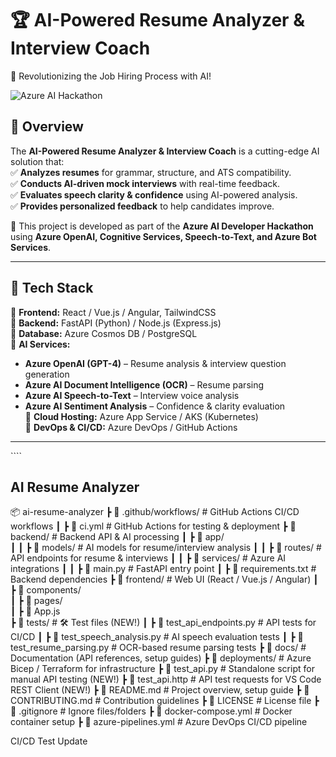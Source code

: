 # 🏆 AI-Powered Resume Analyzer & Interview Coach
🚀 Revolutionizing the Job Hiring Process with AI!

![Azure AI Hackathon](https://your-thumbnail-image-url.com)  

## 📌 Overview  
The **AI-Powered Resume Analyzer & Interview Coach** is a cutting-edge AI solution that:  
✅ **Analyzes resumes** for grammar, structure, and ATS compatibility.  
✅ **Conducts AI-driven mock interviews** with real-time feedback.  
✅ **Evaluates speech clarity & confidence** using AI-powered analysis.  
✅ **Provides personalized feedback** to help candidates improve.  

🎯 This project is developed as part of the **Azure AI Developer Hackathon** using **Azure OpenAI, Cognitive Services, Speech-to-Text, and Azure Bot Services**.  

---

## 🚀 Tech Stack  
🔹 **Frontend:** React / Vue.js / Angular, TailwindCSS  
🔹 **Backend:** FastAPI (Python) / Node.js (Express.js)  
🔹 **Database:** Azure Cosmos DB / PostgreSQL  
🔹 **AI Services:**  
  - **Azure OpenAI (GPT-4)** – Resume analysis & interview question generation  
  - **Azure AI Document Intelligence (OCR)** – Resume parsing  
  - **Azure AI Speech-to-Text** – Interview voice analysis  
  - **Azure AI Sentiment Analysis** – Confidence & clarity evaluation  
🔹 **Cloud Hosting:** Azure App Service / AKS (Kubernetes)  
🔹 **DevOps & CI/CD:** Azure DevOps / GitHub Actions  

---
\````

## AI Resume Analyzer 
📦 ai-resume-analyzer
 ┣ 📂 .github/workflows/            # GitHub Actions CI/CD workflows
 ┃ ┣ 📜 ci.yml                       # GitHub Actions for testing & deployment
 ┣ 📂 backend/                        # Backend API & AI processing
 ┃ ┣ 📂 app/                          
 ┃ ┃ ┣ 📂 models/                    # AI models for resume/interview analysis
 ┃ ┃ ┣ 📂 routes/                    # API endpoints for resume & interviews
 ┃ ┃ ┣ 📂 services/                  # Azure AI integrations
 ┃ ┃ ┣ 📜 main.py                     # FastAPI entry point
 ┃ ┣ 📜 requirements.txt              # Backend dependencies
 ┣ 📂 frontend/                        # Web UI (React / Vue.js / Angular)
 ┃ ┣ 📂 components/                   
 ┃ ┣ 📂 pages/                        
 ┃ ┣ 📜 App.js                        
 ┣ 📂 tests/                           # 🛠️ Test files (NEW!)
 ┃ ┣ 📜 test_api_endpoints.py          # API tests for CI/CD
 ┃ ┣ 📜 test_speech_analysis.py        # AI speech evaluation tests
 ┃ ┣ 📜 test_resume_parsing.py         # OCR-based resume parsing tests
 ┣ 📂 docs/                             # Documentation (API references, setup guides)
 ┣ 📂 deployments/                      # Azure Bicep / Terraform for infrastructure
 ┣ 📜 test_api.py                       # Standalone script for manual API testing (NEW!)
 ┣ 📜 test_api.http                      # API test requests for VS Code REST Client (NEW!)
 ┣ 📜 README.md                         # Project overview, setup guide
 ┣ 📜 CONTRIBUTING.md                   # Contribution guidelines
 ┣ 📜 LICENSE                           # License file
 ┣ 📜 .gitignore                        # Ignore files/folders
 ┣ 📜 docker-compose.yml                 # Docker container setup
 ┣ 📜 azure-pipelines.yml                # Azure DevOps CI/CD pipeline

CI/CD Test Update
